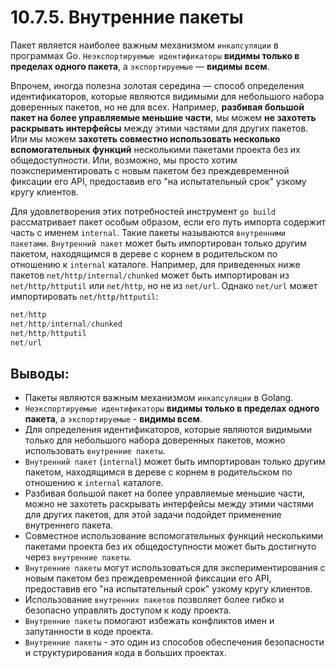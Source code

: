 # 10.7.5. Внутренние пакеты

Пакет является наиболее важным механизмом `инкапсуляции` в программах Go. `Неэкспортируемые идентификаторы` **видимы
только в пределах одного пакета**, а `экспортируемые` — **видимы всем**.

Впрочем, иногда полезна золотая середина — способ определения идентификаторов, которые являются видимыми для небольшого
набора доверенных пакетов, но не для всех. Например, **разбивая большой пакет на более управляемые меньшие части**, мы
можем **не захотеть раскрывать интерфейсы** между этими частями для других пакетов. Или мы можем **захотеть совместно
использовать несколько вспомогательных функций** несколькими пакетами проекта без их общедоступности. Или, возможно, мы
просто хотим поэкспериментировать с новым пакетом без преждевременной фиксации его API, предоставив его "на
испытательный срок" узкому кругу клиентов.

Для удовлетворения этих потребностей инструмент `go build` рассматривает пакет особым образом, если его путь импорта
содержит часть с именем `internal`. Такие пакеты называются `внутренними пакетами`. `Внутренний пакет` может быть
импортирован только другим пакетом, находящимся в дереве с корнем в родительском по отношению к `internal` каталоге.
Например, для приведенных ниже пакетов `net/http/internal/chunked` может быть импортирован из `net/http/httputil` или
`net/http`, но не из `net/url`. Однако `net/url` может импортировать `net/http/httputil`:

``` go
net/http
net/http/internal/chunked
net/http/httputil
net/url
```

## Выводы:

* Пакеты являются важным механизмом `инкапсуляции` в Golang.
* `Неэкспортируемые идентификаторы` **видимы только в пределах одного пакета**, а `экспортируемые` - **видимы всем**.
* Для определения идентификаторов, которые являются видимыми только для небольшого набора доверенных пакетов, можно
  использовать `внутренние пакеты`.
* `Внутренний пакет` (`internal`) может быть импортирован только другим пакетом, находящимся в дереве с корнем в
  родительском по отношению к `internal` каталоге.
* Разбивая большой пакет на более управляемые меньшие части, можно не захотеть раскрывать интерфейсы между этими частями
  для других пакетов, для этой задачи подойдет применение внутреннего пакета.
* Совместное использование вспомогательных функций несколькими пакетами проекта без их общедоступности может быть
  достигнуто через `внутренние пакеты`.
* `Внутренние пакеты` могут использоваться для экспериментирования с новым пакетом без преждевременной фиксации его API,
  предоставив его "на испытательный срок" узкому кругу клиентов.
* Использование `внутренних пакетов` позволяет более гибко и безопасно управлять доступом к коду проекта.
* `Внутренние пакеты` помогают избежать конфликтов имен и запутанности в коде проекта.
* `Внутренние пакеты` - это один из способов обеспечения безопасности и структурирования кода в больших проектах.